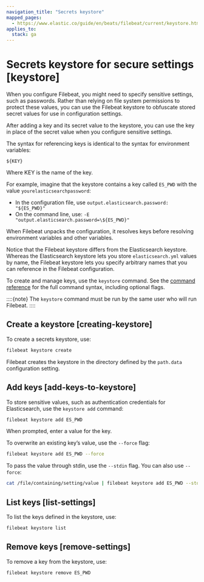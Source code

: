 ```yaml
---
navigation_title: "Secrets keystore"
mapped_pages:
  - https://www.elastic.co/guide/en/beats/filebeat/current/keystore.html
applies_to:
  stack: ga
---
```


# Secrets keystore for secure settings [keystore]


When you configure Filebeat, you might need to specify sensitive settings, such as passwords. Rather than relying on file system permissions to protect these values, you can use the Filebeat keystore to obfuscate stored secret values for use in configuration settings.

After adding a key and its secret value to the keystore, you can use the key in place of the secret value when you configure sensitive settings.

The syntax for referencing keys is identical to the syntax for environment variables:

`${KEY}`

Where KEY is the name of the key.

For example, imagine that the keystore contains a key called `ES_PWD` with the value `yourelasticsearchpassword`:

* In the configuration file, use `output.elasticsearch.password: "${ES_PWD}"`
* On the command line, use: `-E "output.elasticsearch.password=\${ES_PWD}"`

When Filebeat unpacks the configuration, it resolves keys before resolving environment variables and other variables.

Notice that the Filebeat keystore differs from the Elasticsearch keystore. Whereas the Elasticsearch keystore lets you store `elasticsearch.yml` values by name, the Filebeat keystore lets you specify arbitrary names that you can reference in the Filebeat configuration.

To create and manage keys, use the `keystore` command. See the [command reference](/reference/filebeat/command-line-options.md#keystore-command) for the full command syntax, including optional flags.

::::{note}
The `keystore` command must be run by the same user who will run Filebeat.
::::



## Create a keystore [creating-keystore]

To create a secrets keystore, use:

```sh
filebeat keystore create
```

Filebeat creates the keystore in the directory defined by the `path.data` configuration setting.


## Add keys [add-keys-to-keystore]

To store sensitive values, such as authentication credentials for Elasticsearch, use the `keystore add` command:

```sh
filebeat keystore add ES_PWD
```

When prompted, enter a value for the key.

To overwrite an existing key’s value, use the `--force` flag:

```sh
filebeat keystore add ES_PWD --force
```

To pass the value through stdin, use the `--stdin` flag. You can also use `--force`:

```sh
cat /file/containing/setting/value | filebeat keystore add ES_PWD --stdin --force
```


## List keys [list-settings]

To list the keys defined in the keystore, use:

```sh
filebeat keystore list
```


## Remove keys [remove-settings]

To remove a key from the keystore, use:

```sh
filebeat keystore remove ES_PWD
```

